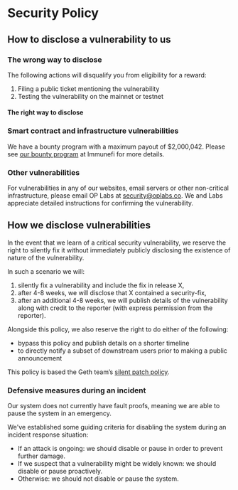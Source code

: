 # Security Policy

## How to disclose a vulnerability to us

### The wrong way to disclose

The following actions will disqualify you from eligibility for a reward:

1. Filing a public ticket mentioning the vulnerability
2. Testing the vulnerability on the mainnet or testnet

#### The right way to disclose

### Smart contract and infrastructure vulnerabilities

We have a bounty program with a maximum payout of $2,000,042. Please see [our bounty program](https://immunefi.com/bounty/optimism/) at Immunefi for more details.

### Other vulnerabilities

For vulnerabilities in any of our websites, email servers or other non-critical infrastructure, please email OP Labs at [security@oplabs.co](mailto:security@oplabs.co). We and Labs appreciate detailed instructions for confirming the vulnerability.


## How we disclose vulnerabilities

In the event that we learn of a critical security vulnerability, we reserve the right to
silently fix it without immediately publicly disclosing the existence of nature of the vulnerability.

In such a scenario we will:

1. silently fix a vulnerability and include the fix in release X,
2. after 4-8 weeks, we will disclose that X contained a security-fix,
3. after an additional 4-8 weeks, we will publish details of the vulnerability along with credit to the reporter (with express permission from the reporter).

Alongside this policy, we also reserve the right to do either of the following:
- bypass this policy and publish details on a shorter timeline
- to directly notify a subset of downstream users prior to making a public announcement

This policy is based the Geth team’s [silent patch policy](https://geth.ethereum.org/docs/vulnerabilities/vulnerabilities#why-silent-patches).

### Defensive measures during an incident

Our system does not currently have fault proofs, meaning we are able to pause the system in an
emergency.

We've established some guiding criteria for disabling the system during an incident response
situation:

- If an attack is ongoing: we should disable or pause in order to prevent further damage.
- If we suspect that a vulnerability might be widely known: we should disable or pause proactively.
- Otherwise: we should not disable or pause the system.
